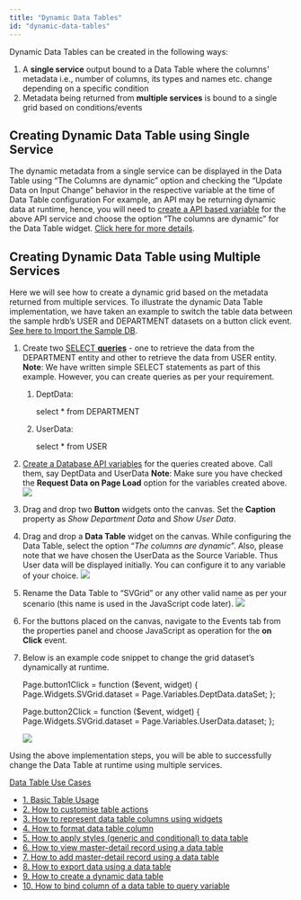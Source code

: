```yaml
---
title: "Dynamic Data Tables"
id: "dynamic-data-tables"
---
```


Dynamic Data Tables can be created in the following ways:

1. A **single service** output bound to a Data Table where the columns' metadata i.e., number of columns, its types and names etc. change depending on a specific condition
2. Metadata being returned from **multiple services** is bound to a single grid based on conditions/events

## Creating Dynamic Data Table using Single Service

The dynamic metadata from a single service can be displayed in the Data Table using “The Columns are dynamic” option and checking the “Update Data on Input Change” behavior in the respective variable at the time of Data Table configuration For example, an API may be returning dynamic data at runtime, hence, you will need to [create a API based variable](/learn/assets/var_sel.png) for the above API service and choose the option “The columns are dynamic” for the Data Table widget. [Click here for more details](/learn/app-development/variables/database-apis/).

## Creating Dynamic Data Table using Multiple Services

Here we will see how to create a dynamic grid based on the metadata returned from multiple services. To illustrate the dynamic Data Table implementation, we have taken an example to switch the table data between the sample hrdb’s USER and DEPARTMENT datasets on a button click event. [See here to Import the Sample DB](/learn/app-development/services/database-services/working-with-databases/).

1. Create two [SELECT **queries**](/learn/app-development/services/database-services/working-with-queries) - one to retrieve the data from the DEPARTMENT entity and other to retrieve the data from USER entity. **Note**: We have written simple SELECT statements as part of this example. However, you can create queries as per your requirement.
    1. DeptData:
        
        select * from DEPARTMENT
        
    2. UserData:
        
        select * from USER
        
2. [Create a Database API variables](/learn/assets/var_sel.png) for the queries created above. Call them, say DeptData and UserData **Note**: Make sure you have checked the **Request Data on Page Load** option for the variables created above. [![](/learn/assets/dynamic_grid1.png)](/learn/assets/dynamic_grid1.png)
3. Drag and drop two **Button** widgets onto the canvas. Set the **Caption** property as _Show Department Data_ and _Show User Data_.
4. Drag and drop a **Data Table** widget on the canvas. While configuring the Data Table, select the option “_The columns are dynamic_”. Also, please note that we have chosen the UserData as the Source Variable. Thus User data will be displayed initially. You can configure it to any variable of your choice. [![](/learn/assets/dynamic_grid2.png)](/learn/assets/dynamic_grid2.png)
5. Rename the Data Table to “SVGrid” or any other valid name as per your scenario (this name is used in the JavaScript code later). [![](/learn/assets/dynamic_grid3.png)](/learn/assets/dynamic_grid3.png)
6. For the buttons placed on the canvas, navigate to the Events tab from the properties panel and choose JavaScript as operation for the **on Click** event.
7. Below is an example code snippet to change the grid dataset’s dynamically at runtime.
    
    Page.button1Click = function ($event, widget) {
        Page.Widgets.SVGrid.dataset = Page.Variables.DeptData.dataSet;
    };
    
    Page.button2Click = function ($event, widget) {
        Page.Widgets.SVGrid.dataset = Page.Variables.UserData.dataset;
    };
    
    [![](/learn/assets/dynamic_grid4.png)](/learn/assets/dynamic_grid4.png)

Using the above implementation steps, you will be able to successfully change the Data Table at runtime using multiple services.

[Data Table Use Cases](/learn/app-development/widgets/datalive/datatable/data-table-use-cases/)

- [1. Basic Table Usage](/learn/app-development/widgets/datalive/datatable/data-table-basic-usage/)
- [2. How to customise table actions](/learn/how-tos/data-table-actions/)
- [3. How to represent data table columns using widgets](/learn/how-tos/data-table-widget-representations/)
- [4. How to format data table column](/learn/how-tos/data-table-format-options/)
- [5. How to apply styles (generic and conditional) to data table](/learn/how-tos/data-table-styling/)
- [6. How to view master-detail record using a data table](/learn/how-tos/view-master-detail-data-records-using-data-table/)
- [7. How to add master-detail record using a data table](/learn/how-tos/add-master-detail-records-using-data-table/)
- [8. How to export data using a data table](/learn/how-tos/export-data-data-table/)
- [9. How to create a dynamic data table](/learn/how-tos/dynamic-data-tables/)
- [10. How to bind column of a data table to query variable](/learn/how-tos/data-table-column-bound-query/)
